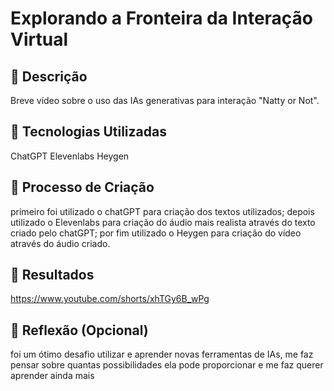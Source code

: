 # Explorando a Fronteira da Interação Virtual

## 📒 Descrição
Breve vídeo sobre o uso das IAs generativas para interação "Natty or Not".

## 🤖 Tecnologias Utilizadas
ChatGPT
Elevenlabs
Heygen

## 🧐 Processo de Criação
primeiro foi utilizado o chatGPT para criação dos textos utilizados;
depois utilizado o Elevenlabs para criação do áudio mais realista através do texto criado pelo chatGPT;
por fim utilizado o Heygen para criação do vídeo através do áudio criado.

## 🚀 Resultados
https://www.youtube.com/shorts/xhTGy6B_wPg

## 💭 Reflexão (Opcional)
foi um ótimo desafio utilizar e aprender novas ferramentas de IAs, me faz pensar sobre quantas possibilidades ela pode proporcionar e me faz querer aprender ainda mais
